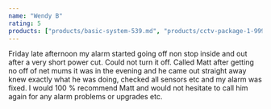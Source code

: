 ```yaml
---
name: "Wendy B"
rating: 5
products: ["products/basic-system-539.md", "products/cctv-package-1-999.md", "products/cctv-package-2-1199-24hr-colour-cctv.md", "products/servicing-and-repairs.md", "products/supreme-package-24hr-colour-cctv-plus-intruder-alarm-system-1749.md"]
---
```


Friday late afternoon my alarm started going off non stop inside and out after a very short power cut. Could not turn it off. Called Matt after getting no off of net mums it was in the evening and he came out straight away knew exactly what he was doing, checked all sensors etc and my alarm was fixed. I would 100 % recommend Matt and would not hesitate to call him again for any alarm problems or upgrades etc.